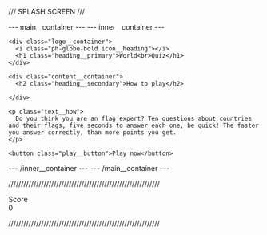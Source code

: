 
/// SPLASH SCREEN ///

--- main__container ---
    --- inner__container ---

    <div class="logo__container">
      <i class="ph-globe-bold icon__heading"></i>
      <h1 class="heading__primary">World<br>Quiz</h1>
    </div>

    <div class="content__container">
      <h2 class="heading__secondary">How to play</h2>
      
    </div>

    <p class="text__how">
      Do you think you are an flag expert? Ten questions about countries and their flags, five seconds to answer each one, be quick! The faster you answer correctly, than more points you get.
    </p>
    
    <button class="play__button">Play now</button>

  --- /inner__container ---
--- /main__container ---


////////////////////////////////////////////////////////////

  <div class="score__container">
    <div class="score__text">Score</div>
    <div class="score__value">0</div>
  </div>

////////////////////////////////////////////////////////////

